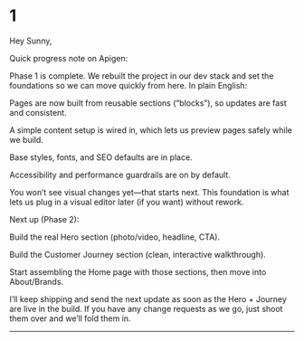 # 1

Hey Sunny,

Quick progress note on Apigen:

Phase 1 is complete.
We rebuilt the project in our dev stack and set the foundations so we can move quickly from here. In plain English:

Pages are now built from reusable sections (“blocks”), so updates are fast and consistent.

A simple content setup is wired in, which lets us preview pages safely while we build.

Base styles, fonts, and SEO defaults are in place.

Accessibility and performance guardrails are on by default.

You won’t see visual changes yet—that starts next. This foundation is what lets us plug in a visual editor later (if you want) without rework.

Next up (Phase 2):

Build the real Hero section (photo/video, headline, CTA).

Build the Customer Journey section (clean, interactive walkthrough).

Start assembling the Home page with those sections, then move into About/Brands.

I’ll keep shipping and send the next update as soon as the Hero + Journey are live in the build. If you have any change requests as we go, just shoot them over and we’ll fold them in.


----